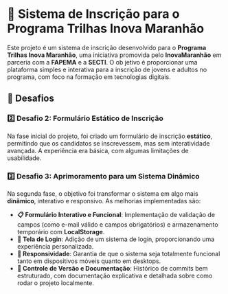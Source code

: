 # 🚀 Sistema de Inscrição para o Programa Trilhas Inova Maranhão

Este projeto é um sistema de inscrição desenvolvido para o **Programa Trilhas Inova Maranhão**, 
uma iniciativa promovida pelo **InovaMaranhão** em parceria com a **FAPEMA** e a **SECTI**. O ob
jetivo é proporcionar uma plataforma simples e interativa para a inscrição de jovens e adultos no
programa, com foco na formação em tecnologias digitais.

## 🏁 Desafios

### 2️⃣ Desafio 2: Formulário Estático de Inscrição
Na fase inicial do projeto, foi criado um formulário de inscrição **estático**, permitindo que os 
candidatos se inscrevessem, mas sem interatividade avançada. A experiência era básica, com algumas 
limitações de usabilidade.

### 3️⃣ Desafio 3: Aprimoramento para um Sistema Dinâmico
Na segunda fase, o objetivo foi transformar o sistema em algo mais **dinâmico**, interativo e responsivo. 
As melhorias implementadas são:

- **📋 Formulário Interativo e Funcional**: Implementação de validação de campos (como e-mail válido e campos obrigatórios) e armazenamento temporário com **LocalStorage**.
- **🔐 Tela de Login**: Adição de um sistema de login, proporcionando uma experiência personalizada.
- **📱 Responsividade**: Garantia de que o sistema seja totalmente funcional tanto em dispositivos móveis quanto em desktops.
- **📂 Controle de Versão e Documentação**: Histórico de commits bem estruturado, com documentação explicativa e detalhada sobre como rodar o projeto localmente.

